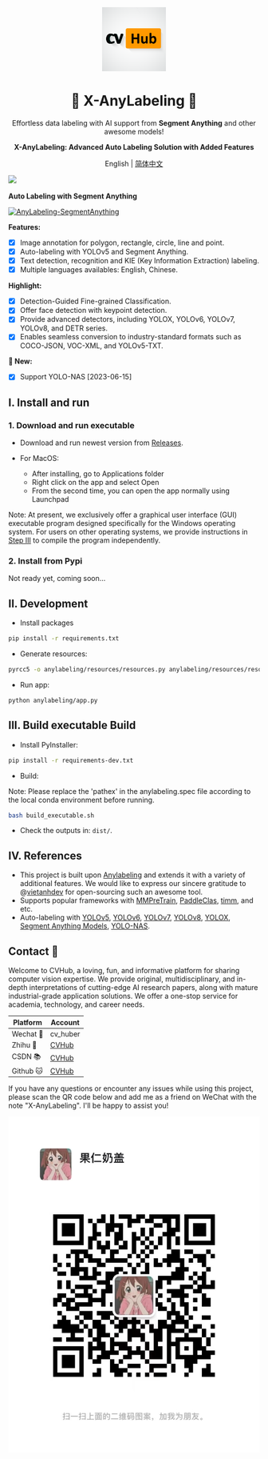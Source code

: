 <p align="center">
  <img alt="X-AnyLabeling" style="width: 128px; max-width: 100%; height: auto;" src="https://github.com/CVHub520/Resources/blob/main/X-Anylabeling/logo.png"/>
  <h1 align="center"> 💫 X-AnyLabeling 💫</h1>
  <p align="center">Effortless data labeling with AI support from <b>Segment Anything</b> and other awesome models!</p>
  <p align="center"><b>X-AnyLabeling: Advanced Auto Labeling Solution with Added Features</b></p>
</p>

<div align="center">

English | [简体中文](README_zh-CN.md)

</div>

![](https://user-images.githubusercontent.com/18329471/234640541-a6a65fbc-d7a5-4ec3-9b65-55305b01a7aa.png)


**Auto Labeling with Segment Anything**

<a href="https://www.bilibili.com/video/BV1AV4y1U7h3/?spm_id_from=333.999.0.0&vd_source=938654fc70710bf1d11daa4b779d2418">
  <img style="width: 800px; margin-left: auto; margin-right: auto; display: block;" alt="AnyLabeling-SegmentAnything" src="https://github.com/CVHub520/Resources/blob/main/X-Anylabeling/demo.gif"/>
</a>


**Features:**

- [x] Image annotation for polygon, rectangle, circle, line and point.
- [x] Auto-labeling with YOLOv5 and Segment Anything.
- [x] Text detection, recognition and KIE (Key Information Extraction) labeling.
- [x] Multiple languages availables: English, Chinese.

**Highlight:**

- [x] Detection-Guided Fine-grained Classification.
- [x] Offer face detection with keypoint detection.
- [x] Provide advanced detectors, including YOLOX, YOLOv6, YOLOv7, YOLOv8, and DETR series.
- [x] Enables seamless conversion to industry-standard formats such as COCO-JSON, VOC-XML, and YOLOv5-TXT.

**🚀 New:**

- [x] Support YOLO-NAS [2023-06-15]

## I. Install and run

### 1. Download and run executable

- Download and run newest version from [Releases](https://github.com/CVHub520/X-AnyLabeling/releases/tag/v0.1.1).

- For MacOS:
  - After installing, go to Applications folder
  - Right click on the app and select Open
  - From the second time, you can open the app normally using Launchpad

Note: At present, we exclusively offer a graphical user interface (GUI) executable program designed specifically for the Windows operating system. For users on other operating systems, we provide instructions in [Step Ⅲ](#build) to compile the program independently.

### 2. Install from Pypi

Not ready yet, coming soon...

## II. Development

- Install packages

```bash
pip install -r requirements.txt
```

- Generate resources:

```bash
pyrcc5 -o anylabeling/resources/resources.py anylabeling/resources/resources.qrc
```

- Run app:

```bash
python anylabeling/app.py
```

## III. Build executable <span id="build">Build</span>

- Install PyInstaller:

```bash
pip install -r requirements-dev.txt
```

- Build:

Note: Please replace the 'pathex' in the anylabeling.spec file according to the local conda environment before running.

```bash
bash build_executable.sh
```

- Check the outputs in: `dist/`.

## IV. References

- This project is built upon [Anylabeling](https://github.com/vietanhdev/anylabeling) and extends it with a variety of additional features. We would like to express our sincere gratitude to @[vietanhdev](https://github.com/vietanhdev) for open-sourcing such an awesome tool.
- Supports popular frameworks with [MMPreTrain](https://github.com/open-mmlab/mmpretrain), [PaddleClas](https://github.com/PaddlePaddle/PaddleClas), [timm](https://github.com/huggingface/pytorch-image-models), and etc.
- Auto-labeling with [YOLOv5](https://github.com/ultralytics/yolov5), [YOLOv6](https://github.com/meituan/YOLOv6), [YOLOv7](https://github.com/WongKinYiu/yolov7), [YOLOv8](https://github.com/ultralytics/ultralytics), [YOLOX](https://github.com/Megvii-BaseDetection/YOLOX), [Segment Anything Models](https://segment-anything.com/), [YOLO-NAS](https://github.com/Deci-AI/super-gradients).

## Contact 👋

Welcome to CVHub, a loving, fun, and informative platform for sharing computer vision expertise. We provide original, multidisciplinary, and in-depth interpretations of cutting-edge AI research papers, along with mature industrial-grade application solutions. We offer a one-stop service for academia, technology, and career needs.


| Platform | Account |
| --- | --- |
| Wechat 💬 | cv_huber |
| Zhihu  🧠 | [CVHub](https://www.zhihu.com/people/cvhub-40) |
| CSDN   📚 | [CVHub](https://blog.csdn.net/CVHub?spm=1010.2135.3001.5343) |
| Github 🐱 | [CVHub](https://github.com/CVHub520) |

If you have any questions or encounter any issues while using this project, please scan the QR code below and add me as a friend on WeChat with the note "X-AnyLabeling". I'll be happy to assist you!

![](https://github.com/CVHub520/Resources/blob/main/X-Anylabeling/Wechat.jpg)
